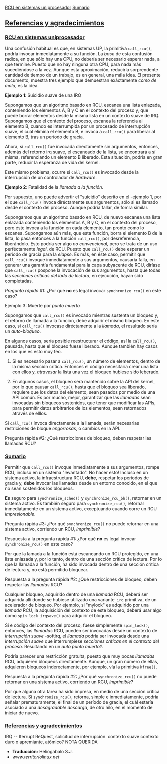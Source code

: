 [RCU en sistemas uniprocesador](#i1)
[Sumario](#i2)

[Referencias y agradecimientos](#i99)
---


### [RCU en sistemas uniprocesador](i1) ###

Una confusión habitual es que, en sistemas UP, la primitiva `call_rcu()`, podría invocar inmediatamente a su función. La _base_ de esta confusión radica, en que sólo hay una CPU, no debería ser necesario esperar nada, a que termine. Puesto que no hay ninguna otra CPU, para nada más sucediéndose a la vez. Aunque esta aproximación, reduciría sorprendente cantidad de tiempo de un trabajo, es en general, una mála idea.
El presente documento, muestra tres ejemplo que demuestran exáctamente _como de mala_, es la idea.


__Ejemplo 1__:  Suicidio suave de una IRQ

Supongamos que un algoritmo basado en RCU, escanea una lista enlazada, conteniendo los elementos A, B y C en el contexto del proceso y, que puede borrar elementos desde la misma lista en un contexto suave de IRQ. Supongamos que el contexto del proceso, escanea la referencia al elemento B, cuando es interrumpida por un procesado de interrupción suave, el cuál elimina el elemento B, e invoca a `call_rcu()` para liberar al elemento B, tras un período de gracia.

Ahora, si `call_rcu()` fue invocada directamente sin argumentos, entonces, además del retorno  irq suave, el escaneado de la lista, se encontrará a sí misma, referenciando un elemento B liberado. Esta situación, podría en gran parte, reducir la esperanza de vida del kernel.

Este mismo problema, ocurre si `call_rcu()` es invocado desde la interrupción de un controlador de _hardware_.


__Ejemplo 2__: Fatalidad de la _llamada a la función_.

Por supuesto, uno puede advertir el "suicidio" descrito en el -ejemplo 1, por el que `call_rcu()` invoca diréctamente sus argumentos, sólo si es llamado desde el contexto del proceso. Aunque podría fallar, de fomra similar.

Supongamos que un algoritmo basado en RCU, de nuevo escanea una lista enlazada conteniendo los elementos A, B y C, en el contexto del proceso, pero éste invoca a la función en cada elemento, tan pronto como lo escanea. Supongamos aún más, que esta función, borra el elemento B de la lista, lo pasa entonces a la función `call_rcu()`, por desreferencia, liberándolo. Esto podría ser algo _no convencional_, pero se trata de un uso  perféctamente _legal_, de RCU. Puesto que `call_rcu()` debe esperar un período de gracia para la _elapse_.
Es más, en éste caso, permitir que `call_rcu()` invoque inmediatamente a sus argumentos, causaría falla, en generar una garantía fundamental para la capa subyacente de RCU, diríase que `call_rcu()` pospone la invocación de sus argumentos, hasta que todas las _secciones críticas del lado de lectura_, en ejecución, hayan sido completadas.

_Pregunta rápido_ #1: ¿Por qué __no__ es legal invocar `synchronize_rcu()` en este caso?

Ejemplo 3: Muerte por _punto muerto_

Supongamos que `call_rcu()` es invocado mientras sustenta un bloqueo y, el retorno de llamada a la función, debe adquirir el mismo bloqueo. En este caso, si `call_rcu()` invocase diréctamente a la _llamada_, el resultado sería un _auto-bloqueo_.

En algunos casos, sería posible reestructurar el código, así la `call_rcu()`, pausada, hasta que el bloqueo fuese liberado. Aunque también hay casos en los que es esto muy feo.

1. Si es necesario pasar a `call_rcu()`, un número de elementos, dentro de la misma sección crítica. Entonces el código necesitaría crear una lista con ellos y, _atravesar_ la lista una vez el bloqueo hubiese sido leberado.

2. En algunos casos, el bloqueo será mantenido sobre la API del kernel, por lo que pausar `call_rcu()`, hasta que el bloqueo sea liberado, requiere que los datos del elemento, sean pasados por medio de una API común.
Es por mucho, mejor, garantizar que las _llamadas_ sean invocadas sin bloqueos sostenidos, que tener que modificar las APIs, para permitir datos arbitrarios de los elementos, sean retornados através de elllos.

Si `call_rcu()` invoca directamente a la llamada, serán necesarias restriciones de bloque _engorrosas_, o cambios en la API.

Pregunta rápida #2: ¿Qué restricciones de bloqueo, deben respetar las llamadas RCU?


### [Sumario](i2) ###

Permitir que `call_rcu()` invoque inmediatamente a sus argumentos, rompe RCU, incluso en un sistema "levantado". No hacer esto! Incluso en un sistema activo, la infraestructura RCU, __debe__, respetar los períodos de gracia y, __debe__ invocar las llamadas desde un entorno conocido, en el que no sean sostenidos los bloqueos.

__Es__ seguro para `synchronize_sched()` y `synchronize_rcu_bh()`, retornar en un sistema activo. Es también seguro para `synchronize_rcu()`, retornar inmediatamente en un sistema activo, exceptuando cuando corre un RCU _impresionable_.


Pregunta rápida #3: ¿Por qué `synchronize_rcu()` no puede retornar en una sistema activo, corriendo un RCU, _imprimible_?


Respuesta a la pregunta rápida #1:
¿Por qué __no__ es legal invocar `synchronize_rcu()` en este caso?

Por que la lamada a la función está escaneando un RCU protegído, en una lista enlazada y, por lo tanto, dentro de una sección crítica de lectura.
Por lo que la llamada a la función, ha sido invocada dentro de una sección crítica de lectura y, no está permitido bloquear.

Respuesta a la pregunta rápida #2:
¿Qué restricciones de bloqueo, deben respetar las _llamadas_ RCU?

Cualquier bloqueo, adquirido dentro de una _llamada_ RCU, deberá ser adquirida allí donde se hubiese utilizado una variante`_irq` primitiva, de un acelerador de bloqueo. Por ejemplo, si "mylock" es adquirido por una _llamada_ RCU, la adquisición del contexto de este bloqueo, deberá usar algo como `spin_lock_irqsave()` para adquirir el bloqueo.

Si e código del contexto del proceso, fuese símplemente `spin_lock()`, entonces, las _llamadas_ RCU, pueden ser invocadas desde un contexto de _interrupción suave_ -softirq, 
el _llamada_ podría ser invocada desde una _interrupción suave_ que interrumpiese _secciones críticas en el contexto del proceso_. Resultando en un _auto punto muerto?_.

Podría parecer una restricción gratuita, puesto que muy pocas _llamadas_ RCU, adquieren bloqueos directamente. Aunque, un gran número de ellas, adquieren bloqueos inderectamente, por ejemplo, vía la primitiva `kfree()`.

Respuesta a la pregunta rápida #2:
¿Por qué `synchronize_rcu()` no puede retornar en una sistema activo, corriendo un RCU, _imprimible_?

Por que alguna otra tarea ha sido impresa, en medio de una sección crítica de lectura. Si `synchronize_rcu()`, retorna, simple e inmediatamente, podría señalar prematuramente, el final de un período de gracia, el cuál estaría asociado a una _desagradable descarga_, de otro hilo, en el momento de iniciar de nuevo.


### [Referencias y agradecimientos](i99) ###

IRQ -- Iterrupt ReQuest, solicitud de interrupción.
contexto suave
contexto duro o apremiante, atómico? NOTA QUERIDA


<ul id="firma">
	<li><b>Traducción:</b> Heliogabalo S.J.</li>
	<li><em>www.territoriolinux.net</em></li>
</ul>
